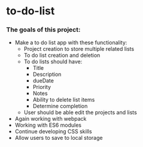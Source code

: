 # to-do-list

### The goals of this project:

- Make a to do list app with these functionality:
    - Project creation to store multiple related lists
    - To do list creation and deletion
    - To do lists should have:
        - Title
        - Description
        - dueDate
        - Priority
        - Notes
        - Ability to delete list items
        - Determine completion
    - User should be able edit the projects and lists
- Again working with webpack
- Working with ES6 modules
- Continue developing CSS skills
- Allow users to save to local storage
